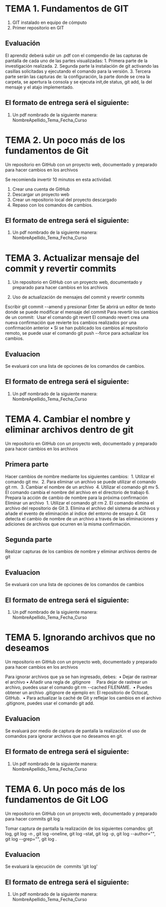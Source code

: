 # TEMA 1. Fundamentos de GIT

1. GIT instalado en equipo de cómputo
2. Primer repositorio en GIT

## Evaluación

El aprendiz deberá subir un .pdf con el compendio de las capturas de pantalla de cada uno de las partes visualizadas:
    1. Primera parte de la investigación realizada.
    2. Segunda parte la instalación de git activando las casillas solicitadas y ejecutando el comando para la versión.
    3. Tercera parte serán las capturas de: la configuración, la parte donde se crea la carpeta, se apertura la consola y se ejecuta init,de status, git add, la del mensaje y el atajo implementado.

## El formato de entrega será el siguiente: 

1. Un pdf nombrado de la siguiente manera: NombreApellido_Tema_Fecha_Curso

# TEMA 2. Un poco más de los fundamentos de Git

Un repositorio en GitHub con un proyecto web, documentado y preparado para hacer cambios en los archivos

Se recomienda invertir 10 minutos en esta actividad.
1. Crear una cuenta de GitHub
2. Descargar un proyecto web
3. Crear un repositorio local del proyecto descargado 
4. Repaso con los comandos de cambios.

## El formato de entrega será el siguiente: 

1. Un pdf nombrado de la siguiente manera: NombreApellido_Tema_Fecha_Curso

# TEMA 3. Actualizar mensaje del commit y revertir commits

1. Un repositorio en GitHub con un proyecto web, documentado y preparado para hacer cambios en los archivos

2. Uso de actualización de mensajes del commit y revertir commits
    
Escribir git commit --amend y presionar Enter
Se abrirá un editor de texto donde se puede modificar el mensaje del commit
Para revertir los cambios de un commit:  Usar el comando git revert
El comando revert crea una nueva confirmación que revierte los cambios realizados por una confirmación anterior
    • Si se han publicado los cambios al repositorio remoto, se puede usar el comando git push --force para actualizar los cambios.

## Evaluacion

Se evaluará con una lista de opciones de los comandos de cambios.
    
## El formato de entrega será el siguiente: 

1. Un pdf nombrado de la siguiente manera: NombreApellido_Tema_Fecha_Curso

# TEMA 4. Cambiar el nombre y eliminar archivos dentro de git

Un repositorio en GitHub con un proyecto web, documentado y preparado para hacer cambios en los archivos

## Primera parte

Hacer cambios de nombre mediante los siguientes cambios: 
    1. Utilizar el comando git mv. 
    2. Para eliminar un archivo se puede utilizar el comando git rm. 
    3. Cambiar el nombre de un archivo 
    4. Utilizar el comando git mv
    5. El comando cambia el nombre del archivo en el directorio de trabajo
    6. Prepara la acción de cambio de nombre para la próxima confirmación
Eliminar un archivo 
    1. Utilizar el comando git rm
    2. El comando elimina el archivo del repositorio de Git
    3. Elimina el archivo del sistema de archivos y añade el evento de eliminación al índice del entorno de ensayo
    4. Git detecta el cambio de nombre de un archivo a través de las eliminaciones y adiciones de archivos que ocurren en la misma confirmación.

## Segunda parte

Realizar capturas de los cambios de nombre y eliminar archivos dentro de git

## Evaluacion

Se evaluará con una lista de opciones de los comandos de cambios

## El formato de entrega será el siguiente: 

1. Un pdf nombrado de la siguiente manera: NombreApellido_Tema_Fecha_Curso

# TEMA 5. Ignorando archivos que no deseamos

Un repositorio en GitHub con un proyecto web, documentado y preparado para hacer cambios en los archivos

Para ignorar archivos que ya se han ingresado, debes: 
    • Dejar de rastrear el archivo
    • Añadir una regla de .gitignore
    Para dejar de rastrear un archivo, puedes usar el comando git rm --cached FILENAME. 
    • Puedes obtener un archivo .gitignore de ejemplo en: El repositorio de Octocat, GitHub. 
    • Para actualizar la caché de Git y reflejar los cambios en el archivo .gitignore, puedes usar el comando git add.

## Evaluacion

Se evaluará por medio de captura de pantalla la realización el uso de comandos para ignorar archivos que no deseamos en git.

## El formato de entrega será el siguiente: 

1. Un pdf nombrado de la siguiente manera: NombreApellido_Tema_Fecha_Curso

# TEMA 6. Un poco más de los fundamentos de Git LOG

Un repositorio en GitHub con un proyecto web, documentado y preparado para hacer commits git log

Tomar captura de pantalla la realización de los siguientes comandos: git log, git log -n <LIMITE>, git log –oneline, git log –stat, git log -p, git log --author="<pattern>", git log --grep="<pattern>", git log <file>.

## Evaluacion 

Se evaluará la ejecución de  commits 'git log'

## El formato de entrega será el siguiente: 

1. Un pdf nombrado de la siguiente manera: NombreApellido_Tema_Fecha_Curso

